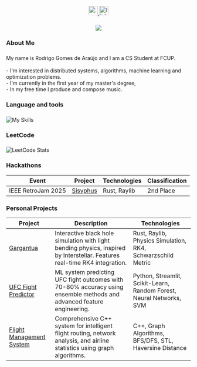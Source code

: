 <div align="center">
     <a href="https://rodrigoaraujo.pt" target="blank">
     <img src="https://img.shields.io/static/v1?message=Portfolio&logo=codepen&label=&color=000000&logoColor=white&labelColor=&style=for-the-badge" height="25" alt="portfolio badge" /> 
   </a>
  <a href="https://www.linkedin.com/in/rodrigoaraujo9/" target="blank">
    <img src="https://img.shields.io/static/v1?message=LinkedIn&logo=linkedin&label=&color=0077B5&logoColor=white&labelColor=&style=for-the-badge" height="25" alt="linkedin logo"  />
  </a>
</div>

###

<div align="center">
  <img src="https://visitor-badge.laobi.icu/badge?page_id=rodrigoaraujo9.rodrigoaraujo9&"  />
</div>

###

<h3 align="left">About Me</h3>

###

<p align="left">My name is Rodrigo Gomes de Araújo and I am a CS Student at FCUP.<br><br>- I'm interested in distributed systems, algorithms, machine learning and optimization problems.<br>- I'm currently in the first year of my master's degree,<br>- In my free time I produce and compose music.</p>

###

<h3 align="left">Language and tools</h3>

###

![My Skills](https://go-skill-icons.vercel.app/api/icons?i=c,cpp,rust,java,python,postgres,docker,haskell,laravel,ocaml,git)


###

<h3 align="left">LeetCode</h3>

###

<img src="https://leetcard.jacoblin.cool/rodrigoaraujo9?theme=dark&font=Allerta&ext=none" alt="LeetCode Stats" />

###

<h3 align="left">Hackathons</h3>

<table>
  <thead>
    <tr>
      <th>Event</th>
      <th>Project</th>
      <th>Technologies</th>
     <th>Classification</th>
    </tr>
  </thead>
  <tbody>
     <tr>
     <td>IEEE RetroJam 2025</td>
      <td><a href="https://github.com/rodrigoaraujo9/sisyphus-retrojam-2025">Sisyphus</a></td>
      <td>Rust, Raylib</td>
     <td>2nd Place</td>
    </tr>
       </tbody>
</table>

<h3 align="left">Personal Projects</h3>

<table>
  <thead>
    <tr>
      <th>Project</th>
      <th>Description</th>
      <th>Technologies</th>
    </tr>
  </thead>
  <tbody>
    <tr>
      <td><a href="https://github.com/rodrigoaraujo9/gargantua">Gargantua</a></td>
      <td>Interactive black hole simulation with light bending physics, inspired by Interstellar. Features real-time RK4 integration.</td>
      <td>Rust, Raylib, Physics Simulation, RK4, Schwarzschild Metric</td>
    </tr>
    <tr>
      <td><a href="https://github.com/rodrigoaraujo9/ufc-fight-outcome-predictor">UFC Fight Predictor</a></td>
      <td>ML system predicting UFC fight outcomes with 70-80% accuracy using ensemble methods and advanced feature engineering.</td>
      <td>Python, Streamlit, Scikit-Learn, Random Forest, Neural Networks, SVM</td>
    </tr>
    <tr>
      <td><a href="https://github.com/rodrigoaraujo9/flight-management-system">Flight Management System</a></td>
      <td>Comprehensive C++ system for intelligent flight routing, network analysis, and airline statistics using graph algorithms.</td>
      <td>C++, Graph Algorithms, BFS/DFS, STL, Haversine Distance</td>
    </tr>
  </tbody>
</table>
